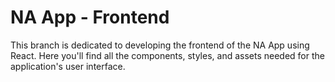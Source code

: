 # NA App - Frontend
This branch is dedicated to developing the frontend of the NA App using React. Here you'll find all the components, styles, and assets needed for the application's user interface.
